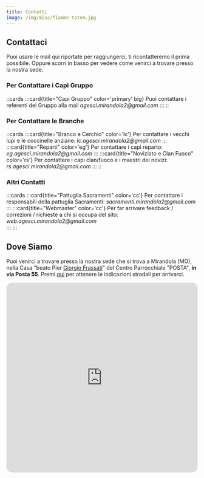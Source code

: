 ```yaml
---
title: Contatti
image: /img/misc/fiamme-totem.jpg
---
```


## Contattaci

Puoi usare le mail qui riportate per raggiungerci, ti ricontatteremo il prima possibile. Oppure scorri in basso per vedere come venirci a trovare presso la nostra sede. 

### Per Contattare i Capi Gruppo

::cards
:::card{title="Capi Gruppo" color='primary' big}
Puoi contattare i referenti del Gruppo alla mail _agesci.mirandola2@gmail.com_
:::
::

### Per Contattare le Branche

::cards
:::card{title="Branco e Cerchio" color='lc'}
Per contattare i vecchi lupi e le coccinelle anziane: _lc.agesci.mirandola2@gmail.com_
:::
:::card{title="Reparti" color='eg'}
Per contattare i capi reparto: _eg.agesci.mirandola2@gmail.com_ 
:::
:::card{title="Noviziato e Clan Fuoco" color='rs'}
Per contattare i capi clan/fuoco e i maestri dei novizi: _rs.agesci.mirandola2@gmail.com_ 
:::
::

### Altri Contatti

:::cards
:::card{title="Pattuglia Sacramenti" color='cc'}
Per contattare i responsabili della pattuglia Sacramenti: _sacramenti.mirandola2@gmail.com_  
:::
:::card{title="Webmaster" color='cc'}
Per far arrivare feedback / correzioni / richieste a chi si occupa del sito: _web.agesci.mirandola2@gmail.com_  
:::
:::


## Dove Siamo


Puoi venirci a trovare presso la nostra sede che si trova a Mirandola  (MO), nella Casa "beato Pier [Giorgio Frassati](https://it.wikipedia.org/wiki/Pier_Giorgio_Frassati)" del Centro Parrocchiale "POSTA", __in via Posta 55__. Premi [qui](https://www.google.com/maps/dir//Via+Posta,+55+41037+Mirandola+MO/@44.8777352,11.0610939,18z/data=!4m8!4m7!1m0!1m5!1m1!1s0x477f9726dd8def31:0xe4ab3b98b52f9047!2m2!1d11.0610939!2d44.8777352?entry=ttu) per ottenere le indicazioni stradali per arrivarci. 

<div style="overflow:hidden;max-width:100%;height:500px;border-radius:15px"><iframe style="height:100%;width:100%;border:0;" frameborder="0" src="https://www.google.com/maps/embed/v1/place?q=Via+Posta,+55,+Mirandola,+Modena,+Italy&key=AIzaSyBFw0Qbyq9zTFTd-tUY6dZWTgaQzuU17R8&maptype=satellite&language=it&zoom=18"></iframe></div>
